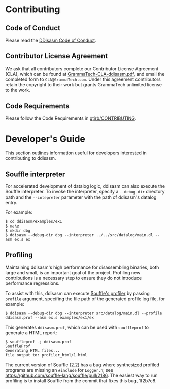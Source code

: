 # Contributing

## Code of Conduct

Please read the [DDisasm Code of Conduct](CODE_OF_CONDUCT.md).

## Contributor License Agreement

We ask that all contributors complete our Contributor License
Agreement (CLA), which can be found at
[GrammaTech-CLA-ddisasm.pdf](./GrammaTech-CLA-ddisasm.pdf),
and email the completed form to `CLA@GrammaTech.com`.  Under this
agreement contributors retain the copyright to their work but grants
GrammaTech unlimited license to the work.

## Code Requirements

Please follow the Code Requirements in
[gtirb/CONTRIBUTING](https://github.com/GrammaTech/gtirb/blob/master/CONTRIBUTING.md#code-requirements).

# Developer's Guide

This section outlines information useful for developers interested in
contributing to ddisasm.

## Souffle interpreter

For accelerated development of datalog logic, ddisasm can also execute the
Souffle interpreter. To invoke the interpreter, specify a `--debug-dir`
directory path and the `--intepreter` parameter with the path of ddisasm's
datalog entry.

For example:
```
$ cd ddisasm/examples/ex1
$ make
$ mkdir dbg
$ ddisasm --debug-dir dbg --interpreter ../../src/datalog/main.dl --asm ex.s ex
```

## Profiling

Maintaining ddisasm's high performance for disassembling binaries, both large
and small, is an important goal of the project. Profiling new contributions is
a necessary step to ensure they do not introduce performance regressions.

To assist with this, ddisasm can execute
[Souffle's profiler](https://souffle-lang.github.io/profiler) by passing
`--profile` argument, specifing the file path of the generated profile
log file, for example:

```
$ ddisasm --debug-dir dbg --interpreter src/datalog/main.dl --profile ddisasm.prof --asm ex.s examples/ex1/ex
```

This generates `ddisasm.prof`, which can be used with `souffleprof` to generate a HTML report:

```
$ souffleprof -j ddisasm.prof
SouffleProf
Generating HTML files...
file output to: profiler_html/1.html
```

The current version of Souffle (2.2) has a bug where synthesized profiled
programs are missing an `#include` for `Logger.h`; see
https://github.com/souffle-lang/souffle/pull/2186. The easiest way to run
profiling is to install Souffle from the commit that fixes this bug, 1f2b7c8.
